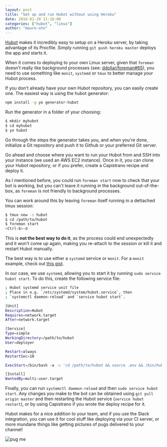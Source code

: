 ```yaml
---
layout: post
title: "Set up and run Hubot without using Heroku"
date: 2016-01-20 11:16:00
categories: ["hubot", "linux"]
author: "mauro-oto"
---
```


[Hubot](https://hubot.github.com) makes it incredibly easy to setup on a Heroku
server, by taking advantage of its Procfile. Simply running
`git push heroku master` deploys the app and starts it.

When it comes to deploying to your own Linux server, given that
`foreman` doesn't really like background processes (see:
[ddollar/foreman#65](https://github.com/ddollar/foreman/issues/65)), you need to
use something like `monit`, `systemd` or `tmux` to better manage your Hubot
process.

<!--more-->

If you don't already have your own Hubot repository, you can easily create one.
The easiest way is using the hubot generator:

```bash
npm install -g yo generator-hubot
```

Run the generator in a folder of your choosing:

```bash
$ mkdir myhubot
$ cd myhubot
$ yo hubot
```

Go through the steps the generator takes you, and when you're done, initialize a
Git repository and push it to Github or your preferred Git server.

Go ahead and choose where you want to run your Hubot from and SSH into your
instance (we used an AWS EC2 instance). Once in it, you can clone your Hubot
repository, or if you prefer, create a Capistrano recipe and deploy it.  

As I mentioned before, you could run `foreman start` now to check that your bot
is working, but you can't leave it running in the background out-of-the-box, as
`foreman` is not friendly to background processes.

You can work around this by leaving `foreman` itself running in a dettached tmux
session:

```bash
$ tmux new -s hubot
$ cd /path/to/hubot
$ foreman start
<Ctrl-b>-d
```

This is **not the best way to do it**, as the process could end unexpectedly and
it won't come up again, making you re-attach to the session or kill it and
restart Hubot manually.

The best way is to use either a `systemd` service or `monit`. For a `monit`
example, check out
[this gist](https://gist.github.com/philcryer/d391b72511f4b69cece3).

In our case, we use `systemd`, allowing you to start it by running
`sudo service hubot start`. To do this, create the following service file:

```bash
; Hubot systemd service unit file
; Place in e.g. `/etc/systemd/system/hubot.service`, then
; `systemctl daemon-reload` and `service hubot start`.

[Unit]
Description=Hubot
Requires=network.target
After=network.target

[Service]
Type=simple
WorkingDirectory=/path/to/hubot
User=deployer

Restart=always
RestartSec=10

ExecStart=/bin/bash -a -c 'cd /path/to/hubot && source .env && /bin/hubot --adapter slack'

[Install]
WantedBy=multi-user.target
```

Finally, you can run `systemctl daemon-reload` and then
`sudo service hubot start`. Any changes you make to the bot can be obtained
using `git pull origin master` and then restarting the Hubot service
(`service hubot restart`), or by using Capistrano if you wrote the deploy recipe
for it.

Hubot makes for a nice addition to your team, and if you use the Slack
integration, you can use it for cool stuff like deploying via your CI server,
or more mundane things like getting pictures of pugs delivered to your channel!

![pug me](https://cloud.githubusercontent.com/assets/17584/12687311/c6f97cc6-c6ad-11e5-91b6-4e0c861aa196.png)
